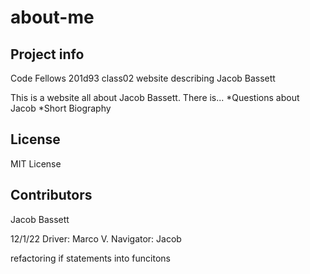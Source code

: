 # about-me

## Project info 

Code Fellows 201d93 class02 website describing Jacob Bassett

This is a website all about Jacob Bassett. There is...
*Questions about Jacob
*Short Biography

## License

MIT License

## Contributors

Jacob Bassett

12/1/22
Driver: Marco V.
Navigator: Jacob

refactoring if statements into funcitons